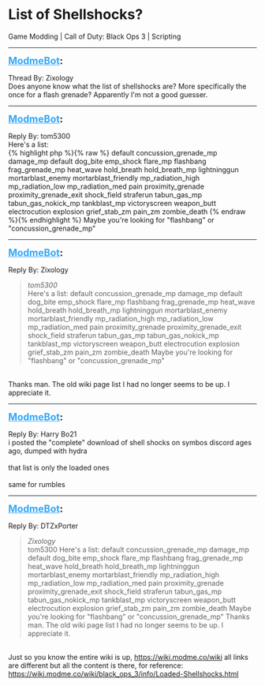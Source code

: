 # List of Shellshocks?
Game Modding | Call of Duty: Black Ops 3 | Scripting

---
<strong style="font-size: 1.4em;"><span style="text-decoration: underline;text-decoration-color: #34a7f9;"><span style="color:#34a7f9;">ModmeBot</span></span>:</strong>

<p>Thread By: Zixology<br />Does anyone know what the list of shellshocks are? More specifically the once for a flash grenade? Apparently I&#39;m not a good guesser.</p>

---
<strong style="font-size: 1.4em;"><span style="text-decoration: underline;text-decoration-color: #34a7f9;"><span style="color:#34a7f9;">ModmeBot</span></span>:</strong>

<p>Reply By: tom5300<br />Here&#39;s a list: <br />{% highlight php %}{% raw %}
default
concussion_grenade_mp
damage_mp
default
dog_bite
emp_shock
flare_mp
flashbang
frag_grenade_mp
heat_wave
hold_breath
hold_breath_mp
lightninggun
mortarblast_enemy
mortarblast_friendly
mp_radiation_high
mp_radiation_low
mp_radiation_med
pain
proximity_grenade
proximity_grenade_exit
shock_field
straferun
tabun_gas_mp
tabun_gas_nokick_mp
tankblast_mp
victoryscreen
weapon_butt
electrocution
explosion
grief_stab_zm
pain_zm
zombie_death
{% endraw %}{% endhighlight %}
 Maybe you&#39;re looking for &quot;flashbang&quot; or &quot;concussion_grenade_mp&quot;</p>

---
<strong style="font-size: 1.4em;"><span style="text-decoration: underline;text-decoration-color: #34a7f9;"><span style="color:#34a7f9;">ModmeBot</span></span>:</strong>

<p>Reply By: Zixology<br /><blockquote><em>tom5300</em><br />Here&#39;s a list:  default concussion_grenade_mp damage_mp default dog_bite emp_shock flare_mp flashbang frag_grenade_mp heat_wave hold_breath hold_breath_mp lightninggun mortarblast_enemy mortarblast_friendly mp_radiation_high mp_radiation_low mp_radiation_med pain proximity_grenade proximity_grenade_exit shock_field straferun tabun_gas_mp tabun_gas_nokick_mp tankblast_mp victoryscreen weapon_butt electrocution explosion grief_stab_zm pain_zm zombie_death  Maybe you&#39;re looking for &quot;flashbang&quot; or &quot;concussion_grenade_mp&quot;</blockquote><br /> Thanks man. The old wiki page list I had no longer seems to be up. I appreciate it.</p>

---
<strong style="font-size: 1.4em;"><span style="text-decoration: underline;text-decoration-color: #34a7f9;"><span style="color:#34a7f9;">ModmeBot</span></span>:</strong>

<p>Reply By: Harry Bo21<br />i posted the &quot;complete&quot; download of shell shocks on symbos discord ages ago, dumped with hydra<br /> <br />that list is only the loaded ones<br /> <br />same for rumbles</p>

---
<strong style="font-size: 1.4em;"><span style="text-decoration: underline;text-decoration-color: #34a7f9;"><span style="color:#34a7f9;">ModmeBot</span></span>:</strong>

<p>Reply By: DTZxPorter<br /><blockquote><em>Zixology</em><br />tom5300 Here&#39;s a list:  default concussion_grenade_mp damage_mp default dog_bite emp_shock flare_mp flashbang frag_grenade_mp heat_wave hold_breath hold_breath_mp lightninggun mortarblast_enemy mortarblast_friendly mp_radiation_high mp_radiation_low mp_radiation_med pain proximity_grenade proximity_grenade_exit shock_field straferun tabun_gas_mp tabun_gas_nokick_mp tankblast_mp victoryscreen weapon_butt electrocution explosion grief_stab_zm pain_zm zombie_death  Maybe you&#39;re looking for &quot;flashbang&quot; or &quot;concussion_grenade_mp&quot;  Thanks man. The old wiki page list I had no longer seems to be up. I appreciate it.</blockquote><br /> Just so you know the entire wiki is up, <a href="https://wiki.modme.co/wiki">https://wiki.modme.co/wiki</a> all links are different but all the content is there, for reference: <a href="https://wiki.modme.co/wiki/black_ops_3/info/Loaded-Shellshocks.html">https://wiki.modme.co/wiki/black_ops_3/info/Loaded-Shellshocks.html</a></p>
